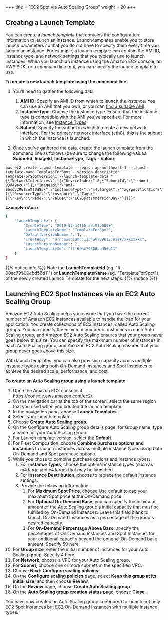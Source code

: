 +++
title = "EC2 Spot via Auto Scaling Group"
weight = 20
+++

## Creating a Launch Template 

You can create a *launch template* that contains the configuration
information to launch an instance. Launch templates enable you to store
launch parameters so that you do not have to specify them every time you
launch an instance. For example, a launch template can contain the AMI
ID, instance type, and network settings that you typically use to launch
instances. When you launch an instance using the Amazon EC2 console, an
AWS SDK, or a command line tool, you can specify the launch template to
use.

**To create a new launch template using the command line**

1. You'll need to gather the following data
    1. **AMI ID**: Specify an AMI ID from which to launch the instance.
        You can use an AMI that you own, or you can [find a suitable
        AMI](https://docs.aws.amazon.com/AWSEC2/latest/UserGuide/finding-an-ami.html).
    2. **Instance type**: Choose the instance type. Ensure that the
        instance type is compatible with the AMI you've specified. For
        more information, see [Instance
        Types](https://docs.aws.amazon.com/AWSEC2/latest/UserGuide/instance-types.html).
    3. **Subnet**: Specify the subnet in which to create a new network
        interface. For the primary network interface (eth0), this is the
        subnet in which the instance is launched.

2. Once you've gathered the data, create the launch template from the
    command line as follows (be sure to change the following values: **SubnetId**,
    **ImageId**, **InstanceType**, **Tags** - **Value**):


```
aws ec2 create-launch-template --region ap-northeast-1 --launch-template-name TemplateForSpot --version-description TemplateForSpotVersion1 --launch-template-data "{\"NetworkInterfaces\":[{\"DeviceIndex\":0,\"SubnetId\":\"subnet-93d49ac8\"}],\"ImageId\":\"ami-06cd52961ce9f0d85\",\"InstanceType\":\"m4.large\",\"TagSpecifications\":[{\"ResourceType\":\"instance\",\"Tags\":[{\"Key\":\"Name\",\"Value\":\"EC2SpotImmersionDay\"}]}]}"
```

**Example return**

```bash
{
    "LaunchTemplate": {
        "CreateTime": "2019-02-14T05:53:07.000Z",
        "LaunchTemplateName": "TemplateForSpot",
        "DefaultVersionNumber": 1,
        "CreatedBy": "arn:aws:iam::123456789012:user/xxxxxxxx",
        "LatestVersionNumber": 1,
        "LaunchTemplateId": "lt-00ac79500cbd56d11"
    }
}
```

{{% notice info %}}
Note the **LaunchTemplateId** (eg. "lt-00ac79500cbd56d11") or
**LaunchTemplateName** (eg. "TemplateForSpot") of the newly created 
Launch Template for the next steps.
{{% /notice %}}

## Launching EC2 Spot Instances via an EC2 Auto Scaling Group

Amazon EC2 Auto Scaling helps you ensure that you have the correct number of Amazon EC2 instances available to handle the load for your application.  You create collections of EC2 instances, called Auto Scaling groups.  You can specify the minimum number of instances in each Auto Scaling group, and Amazon EC2 Auto Scaling ensures that your group never goes below this size. You can specify the maximum number of instances in each Auto Scaling group, and Amazon EC2 Auto Scaling ensures that your group never goes above this size.

With launch templates, you can also provision capacity across multiple instance types using both On-Demand Instances and Spot Instances to achieve the desired scale, performance, and cost.

 **To create an Auto Scaling group using a launch template**

1. Open the Amazon EC2 console at <https://console.aws.amazon.com/ec2/>.
2. On the navigation bar at the top of the screen, select the same region that you used when you created the launch template.
3. In the navigation pane, choose **Launch Templates**.
4. Select your launch template.
4. Choose **Create Auto Scaling group**.
6. On the Configure Auto Scaling group details page, for Group name, type a name for your Auto Scaling group. 
7. For Launch template version, select the **Default**.
8. For Fleet Composition, choose **Combine purchase options and instances** to launch instances across multiple instance types using both On-Demand and Spot purchase options. 
9. While you chose to combine purchase options and instance types:
    1. For **Instance Types**, choose the optimal instance types (such as m4.large and c4.large) that may be launched.
    2. For **Instance Destribution**, choose to replace the default instance settings.
    3. Provide the following information.
        1. For **Maximum Spot Price**, choose Use default to cap your maximum Spot price at the On-Demand price.
        2. For **Optional On-Demand Base**, you can specify the minimum amount of the Auto Scaling group's initial capacity that must be fulfilled by On-Demand Instances. Leave this field blank to launch On-Demand Instances as a percentage of the group's desired capacity.
        3. For **On-Demand Percentage Above Base**, specify the percentages of On-Demand Instances and Spot Instances for your additional capacity beyond the optional On-Demand base amount. Specify 50 here.
4.  For **Group size**, enter the initial number of instances for your Auto Scaling group. Specify 4 here.
5.  For **Network**, choose a VPC for your Auto Scaling group. 
5.  For **Subnet**, choose one or more subnets in the specified VPC.
6.  Choose **Next: Configure scaling policies**.
7.  On the **Configure scaling policies** page, select **Keep this group at its initial size**, and then choose **Review**.
8.  On the **Review** page, choose **Create Auto Scaling group**.
1.  On the **Auto Scaling group creation status** page, choose **Close**.

You have now created an Auto Scaling group configured to launch not only EC2 Spot Instances but EC2 On-Demand Instances with multiple instance types.